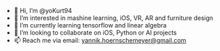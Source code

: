 - 👋 Hi, I’m @yoKurt94
- 👀 I’m interested in mashine learning, iOS, VR, AR and furniture design 
- 🌱 I’m currently learning tensorflow and linear algebra
- 💞️ I’m looking to collaborate on iOS, Python or AI projects
- 📫 Reach me via email: yannik.hoernschemeyer@gmail.com
